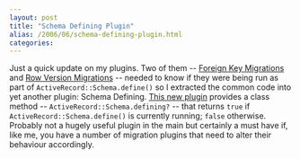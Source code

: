 ```yaml
---
layout: post
title: "Schema Defining Plugin"
alias: /2006/06/schema-defining-plugin.html
categories:
---
```

Just a quick update on my plugins. Two of them -- [Foreign Key Migrations](https://github.com/harukizaemon/redhillonrails/tree/master/foreign_key_migrations) and [Row Version Migrations](https://github.com/harukizaemon/redhillonrails/tree/master/row_version_migrations) -- needed to know if they were being run as part of `ActiveRecord::Schema.define()` so I extracted the common code into yet another plugin: Schema Defining. [This new plugin](https://github.com/harukizaemon/redhillonrails/tree/master/schema_defining) provides a class method -- `ActiveRecord::Schema.defining?` -- that returns `true` if `ActiveRecord::Schema.define()` is currently running; `false` otherwise. Probably not a hugely useful plugin in the main but certainly a must have if, like me, you have a number of migration plugins that need to alter their behaviour accordingly.
